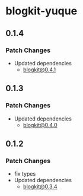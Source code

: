 # blogkit-yuque

## 0.1.4

### Patch Changes

- Updated dependencies
  - blogkit@0.4.1

## 0.1.3

### Patch Changes

- Updated dependencies
  - blogkit@0.4.0

## 0.1.2

### Patch Changes

- fix types
- Updated dependencies
  - blogkit@0.3.4
